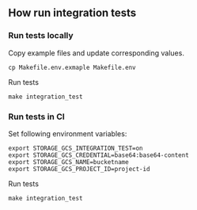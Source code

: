 ## How run integration tests

### Run tests locally

Copy example files and update corresponding values.

```shell
cp Makefile.env.exmaple Makefile.env
```

Run tests

```shell
make integration_test
```

### Run tests in CI

Set following environment variables:

```shell
export STORAGE_GCS_INTEGRATION_TEST=on
export STORAGE_GCS_CREDENTIAL=base64:base64-content
export STORAGE_GCS_NAME=bucketname
export STORAGE_GCS_PROJECT_ID=project-id
```

Run tests

```shell
make integration_test
```
